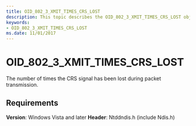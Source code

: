 ```yaml
---
title: OID_802_3_XMIT_TIMES_CRS_LOST
description: This topic describes the OID_802_3_XMIT_TIMES_CRS_LOST object identifier (OID).
keywords:
- OID_802_3_XMIT_TIMES_CRS_LOST
ms.date: 11/01/2017
---
```


# OID_802_3_XMIT_TIMES_CRS_LOST

The number of times the CRS signal has been lost during packet transmission.

## Requirements

**Version**: Windows Vista and later
**Header**: Ntddndis.h (include Ndis.h)

